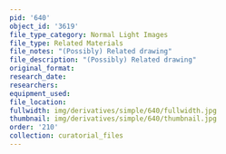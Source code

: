 ```yaml
---
pid: '640'
object_id: '3619'
file_type_category: Normal Light Images
file_type: Related Materials
file_notes: "(Possibly) Related drawing"
file_description: "(Possibly) Related drawing"
original_format:
research_date:
researchers:
equipment_used:
file_location:
fullwidth: img/derivatives/simple/640/fullwidth.jpg
thumbnail: img/derivatives/simple/640/thumbnail.jpg
order: '210'
collection: curatorial_files
---
```

